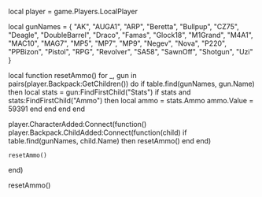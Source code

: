 local player = game.Players.LocalPlayer

local gunNames = {
    "AK", "AUGA1", "ARP", "Beretta", "Bullpup", "CZ75", "Deagle", "DoubleBarrel",
    "Draco", "Famas", "Glock18", "M1Grand", "M4A1", "MAC10", "MAG7", "MP5", "MP7",
    "MP9", "Negev", "Nova", "P220", "PPBizon", "Pistol", "RPG", "Revolver", "SA58",
    "SawnOff", "Shotgun", "Uzi"
}

local function resetAmmo()
    for _, gun in pairs(player.Backpack:GetChildren()) do
        if table.find(gunNames, gun.Name) then
            local stats = gun:FindFirstChild("Stats")
            if stats and stats:FindFirstChild("Ammo") then
                local ammo = stats.Ammo
                ammo.Value = 59391
            end
        end
    end
end

player.CharacterAdded:Connect(function()
    player.Backpack.ChildAdded:Connect(function(child)
        if table.find(gunNames, child.Name) then
            resetAmmo()
        end
    end)
    
    resetAmmo()
end)

resetAmmo()
